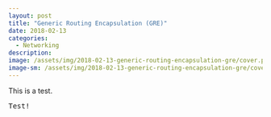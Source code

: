 ```yaml
---
layout: post
title: "Generic Routing Encapsulation (GRE)"
date: 2018-02-13
categories:
  - Networking
description: 
image: /assets/img/2018-02-13-generic-routing-encapsulation-gre/cover.png
image-sm: /assets/img/2018-02-13-generic-routing-encapsulation-gre/cover-sm.png
---
```

This is a test.

<pre>
Test!
</pre>
